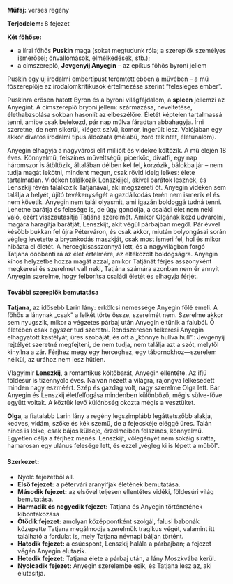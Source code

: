 **Műfaj:** verses regény

**Terjedelem:** 8 fejezet

**Két főhőse:**

- a lírai főhős **Puskin** maga (sokat megtudunk róla; a szereplők személyes ismerősei; önvallomások, elmélkedések, stb.);
- a címszereplő, **Jevgenyij Anyegin** – az epikus főhős byroni jellem

Puskin egy új irodalmi embertípust teremtett ebben a művében – a mű főszereplője az irodalomkritikusok értelmezése szerint “felesleges ember”.

Puskinra erősen hatott Byron és a byroni világfájdalom, a **spleen** jellemzi az Anyegint. A címszereplő bryoni jellem: származása, neveltetése, élethabzsolása sokban hasonlít az elbeszélőre. Életét képtelen tartalmassá tenni, amibe csak belekezd, pár nap múlva fáradtan abbahagyja. Írni szeretne, de nem sikerül, kiégett szívű, komor, ingerült lesz. Valójában egy akkor divatos irodalmi típus áldozata (mélabú, zord tekintet, életunalom).

Anyegin elhagyja a nagyvárosi elit millióit és vidékre költözik. A mű elején 18 éves. Könnyelmű, felszínes műveltségű, piperkőc, divatfi, egy nap háromszor is átöltözik, általában délben kel fel, korzózik, bálokba jár – nem tudja magát lekötni, mindent megun, csak rövid ideig lelkes: élete tartalmatlan. Vidéken találkozik Lenszkijjel, akivel barátok lesznek, és Lenszkij révén találkozik Tatjánával, aki megszereti őt. Anyegin vidéken sem találja a helyét, újító tevékenységét a gazdálkodás terén nem ismerik el és nem követik. Anyegin nem talál olyasmit, ami igazán boldoggá tudná tenni. Lehetne barátja és felesége is, de úgy gondolja, a családi élet nem neki való, ezért visszautasítja Tatjána szerelmét. Amikor Olgának kezd udvarolni, magára haragítja barátját, Lenszkijt, akit végül párbajban megöl. Pár évvel később bukkan fel újra Péterváron, és csak akkor, miután bolyongásai során végleg levetette a bryonkodás maszkját, csak most ismeri fel, hol és mikor hibázta el életét. A hercegkisasszonnyá lett, és a nagyvilágban forgó Tatjána döbbenti rá az élet értelmére, az eltékozolt boldogságra. Anyegin kínos helyzetbe hozza magát azzal, amikor Tatjánát férjes asszonyként megkeresi és szerelmet vall neki, Tatjána számára azonban nem ér annyit Anyegin szerelme, hogy felborítsa családi életét és elhagyja férjét.

#### További szereplők bemutatása

**Tatjana**, az idősebb Larin lány: erkölcsi nemessége Anyegin fölé emeli. A főhős a lánynak „csak” a lelkét törte össze, szerelmét nem. Szerelme akkor sem nyugszik, mikor a végzetes párbaj után Anyegin eltűnik a faluból. Ő életében csak egyszer tud szeretni. Rendszeresen felkeresi Anyegin elhagyatott kastélyát, üres szobáját, és ott a „könnye hullva hull”.: Jevgenyij rejtélyét szeretné megfejteni, de nem tudja, nem találja azt a szót, melytől kinyílna a zár. Férjhez megy egy herceghez, egy tábornokhoz—szerelem nélkül, az urához nem lesz hűtlen.

Vlagyimir **Lenszkij**, a romantikus költőbarát, Anyegin ellentéte. Az ifjú földesúr is tizennyolc éves. Naivan nézett a világra, rajongva lelkesedett minden nagy eszméért. Szép és gazdag volt, nagy szerelme Olga lett. Bár Anyegin és Lenszkij életfelfogása mindenben különböző, mégis sülve-főve együtt voltak. A köztük levő különbség okozta mégis a vesztüket.

**Olga**, a fiatalabb Larin lány a regény legszimplább legáttetszőbb alakja, kedves, vidám, szőke és kék szemű, de a fejecskéje eléggé üres. Talán nincs is lelke, csak bájos külseje, érzelmeiben felszínes, könnyelmű. Egyetlen célja a férjhez menés. Lenszkijt, vőlegényét nem sokáig siratta, hamarosan egy ulánus felesége lett, és ezzel „végleg ki is lépett a műből”.

#### **Szerkezet:**

- Nyolc fejezetből áll.
- **Első fejezet:** a pétervári aranyifjak életének bemutatása.
- **Második fejezet:** az elsővel teljesen ellentétes vidéki, földesúri világ bemutatása.
- **Harmadik és negyedik fejezet:** Tatjana és Anyegin történetének kibontakozása
- **Ötödik fejezet:** amolyan középpontként szolgál, falusi babonák közepette Tatjana megálmodja szerelmük tragikus végét, valamint itt található a fordulat is, mely Tatjana névnapi bálján történt.
- **Hatodik fejezet:** a csúcspont, Lenszkij halála a párbajban; a fejezet végén Anyegin elutazik.
- **Hetedik fejezet:** Tatjana élete a párbaj után, a lány Moszkvába kerül.
- **Nyolcadik fejezet:** Anyegin szerelembe esik, és Tatjana lesz az, aki elutasítja.